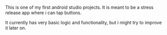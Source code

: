 This is one of my first android studio projects. It is meant to be a stress release app where i can tap buttons.

It currently has very basic logic and functionality, but i might try to improve it later on.
